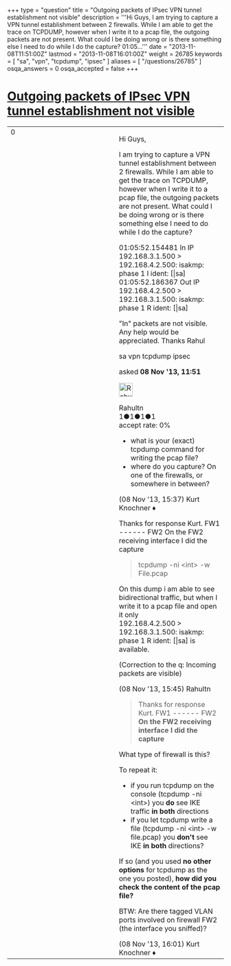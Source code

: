+++
type = "question"
title = "Outgoing packets of IPsec VPN tunnel establishment not visible"
description = '''Hi Guys, I am trying to capture a VPN tunnel establishment between 2 firewalls. While I am able to get the trace on TCPDUMP, however when I write it to a pcap file, the outgoing packets are not present. What could I be doing wrong or is there something else I need to do while I do the capture? 01:05...'''
date = "2013-11-08T11:51:00Z"
lastmod = "2013-11-08T16:01:00Z"
weight = 26785
keywords = [ "sa", "vpn", "tcpdump", "ipsec" ]
aliases = [ "/questions/26785" ]
osqa_answers = 0
osqa_accepted = false
+++

<div class="headNormal">

# [Outgoing packets of IPsec VPN tunnel establishment not visible](/questions/26785/outgoing-packets-of-ipsec-vpn-tunnel-establishment-not-visible)

</div>

<div id="main-body">

<div id="askform">

<table id="question-table" style="width:100%;"><colgroup><col style="width: 50%" /><col style="width: 50%" /></colgroup><tbody><tr class="odd"><td style="width: 30px; vertical-align: top"><div class="vote-buttons"><span id="post-26785-upvote" class="ajax-command post-vote up" rel="nofollow" title="I like this post (click again to cancel)"> </span><div id="post-26785-score" class="post-score" title="current number of votes">0</div><span id="post-26785-downvote" class="ajax-command post-vote down" rel="nofollow" title="I dont like this post (click again to cancel)"> </span> <span id="favorite-mark" class="ajax-command favorite-mark" rel="nofollow" title="mark/unmark this question as favorite (click again to cancel)"> </span><div id="favorite-count" class="favorite-count"></div></div></td><td><div id="item-right"><div class="question-body"><p>Hi Guys,</p><p>I am trying to capture a VPN tunnel establishment between 2 firewalls. While I am able to get the trace on TCPDUMP, however when I write it to a pcap file, the outgoing packets are not present. What could I be doing wrong or is there something else I need to do while I do the capture?</p><p>01:05:52.154481 In IP 192.168.3.1.500 &gt; 192.168.4.2.500: isakmp: phase 1 I ident: [|sa] 01:05:52.186367 Out IP 192.168.4.2.500 &gt; 192.168.3.1.500: isakmp: phase 1 R ident: [|sa]</p><p>"In" packets are not visible. Any help would be appreciated. Thanks Rahul</p></div><div id="question-tags" class="tags-container tags"><span class="post-tag tag-link-sa" rel="tag" title="see questions tagged &#39;sa&#39;">sa</span> <span class="post-tag tag-link-vpn" rel="tag" title="see questions tagged &#39;vpn&#39;">vpn</span> <span class="post-tag tag-link-tcpdump" rel="tag" title="see questions tagged &#39;tcpdump&#39;">tcpdump</span> <span class="post-tag tag-link-ipsec" rel="tag" title="see questions tagged &#39;ipsec&#39;">ipsec</span></div><div id="question-controls" class="post-controls"></div><div class="post-update-info-container"><div class="post-update-info post-update-info-user"><p>asked <strong>08 Nov '13, 11:51</strong></p><img src="https://secure.gravatar.com/avatar/b623c78251ba855c9305db43e110ea55?s=32&amp;d=identicon&amp;r=g" class="gravatar" width="32" height="32" alt="Rahultn&#39;s gravatar image" /><p><span>Rahultn</span><br />
<span class="score" title="1 reputation points">1</span><span title="1 badges"><span class="badge1">●</span><span class="badgecount">1</span></span><span title="1 badges"><span class="silver">●</span><span class="badgecount">1</span></span><span title="1 badges"><span class="bronze">●</span><span class="badgecount">1</span></span><br />
<span class="accept_rate" title="Rate of the user&#39;s accepted answers">accept rate:</span> <span title="Rahultn has no accepted answers">0%</span></p></div></div><div id="comments-container-26785" class="comments-container"><span id="26788"></span><div id="comment-26788" class="comment"><div id="post-26788-score" class="comment-score"></div><div class="comment-text"><ul><li>what is your (exact) tcpdump command for writing the pcap file?</li><li>where do you capture? On one of the firewalls, or somewhere in between?</li></ul></div><div id="comment-26788-info" class="comment-info"><span class="comment-age">(08 Nov '13, 15:37)</span> <span class="comment-user userinfo">Kurt Knochner ♦</span></div></div><span id="26791"></span><div id="comment-26791" class="comment"><div id="post-26791-score" class="comment-score"></div><div class="comment-text"><p>Thanks for response Kurt. FW1 ------ FW2 On the FW2 receiving interface I did the capture</p><blockquote><p>tcpdump -ni &lt;int&gt; -w File.pcap</p></blockquote><p>On this dump i am able to see bidirectional traffic, but when I write it to a pcap file and open it only<br />
192.168.4.2.500 &gt; 192.168.3.1.500: isakmp: phase 1 R ident: [|sa] is available.</p><p>(Correction to the q: Incoming packets are visible)</p></div><div id="comment-26791-info" class="comment-info"><span class="comment-age">(08 Nov '13, 15:45)</span> <span class="comment-user userinfo">Rahultn</span></div></div><span id="26793"></span><div id="comment-26793" class="comment"><div id="post-26793-score" class="comment-score"></div><div class="comment-text"><blockquote><p>Thanks for response Kurt. FW1 ------ FW2 <strong>On the FW2 receiving interface I did the capture</strong></p></blockquote><p>What type of firewall is this?</p><p>To repeat it:</p><ul><li>if you run tcpdump on the console (tcpdump -ni &lt;int&gt;) you <strong>do</strong> see IKE traffic <strong>in both</strong> directions</li><li>if you let tcpdump write a file (tcpdump -ni &lt;int&gt; -w file.pcap) you <strong>don't</strong> see IKE <strong>in both</strong> directions?</li></ul><p>If so (and you used <strong>no other options</strong> for tcpdump as the one you posted), <strong>how did you check the content of the pcap file?</strong></p><p>BTW: Are there tagged VLAN ports involved on firewall FW2 (the interface you sniffed)?</p></div><div id="comment-26793-info" class="comment-info"><span class="comment-age">(08 Nov '13, 16:01)</span> <span class="comment-user userinfo">Kurt Knochner ♦</span></div></div></div><div id="comment-tools-26785" class="comment-tools"></div><div class="clear"></div><div id="comment-26785-form-container" class="comment-form-container"></div><div class="clear"></div></div></td></tr></tbody></table>

</div>

</div>

